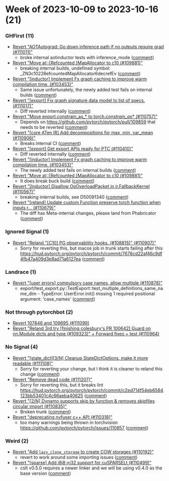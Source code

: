 # Week of 2023-10-09 to 2023-10-16 (21)

### GHFirst (11)

- [Revert "AOTAutograd: Go down inference path if no outputs require grad (#111011)"](https://github.com/pytorch/pytorch/commit/cf6b1cdf6ac74d375b0787bd8f9463cb3a53b0e5)
  - broke internal aotinductor tests with inference_mode ([comment](https://github.com/pytorch/pytorch/pull/111011#issuecomment-1762056233))
- [Revert "Move at::{Refcounted,}MapAllocator to c10 (#109881)"](https://github.com/pytorch/pytorch/commit/f68d6e8108fe73de30a64df1b1ea29466ed0ea4f)
  - breaking internal builds, undefined symbol: _ZN3c1022RefcountedMapAllocator6decrefEv ([comment](https://github.com/pytorch/pytorch/pull/109881#issuecomment-1761950014))
- [Revert "[inductor] Implement Fx graph caching to improve warm compilation time. (#103453)"](https://github.com/pytorch/pytorch/commit/7fbfa4e0203b43c42390feb1743829098ffb6ed1)
  - Same issue unfortunately, the newly added test fails on internal builds ([comment](https://github.com/pytorch/pytorch/pull/103453#issuecomment-1760202365))
- [Revert "[export] Fix graph signature data model to list of specs. (#111017)"](https://github.com/pytorch/pytorch/commit/42b89aea4b698304bb4cbbfc4ff727bd3db67e8d)
  - Diff reverted internally ([comment](https://github.com/pytorch/pytorch/pull/111017#issuecomment-1759292161))
- [Revert "Move export.constrain_as_* to torch._constrain_as_* (#110757)"](https://github.com/pytorch/pytorch/commit/6ce3a380508433a6c452e470d07d7705961825b6)
  - Depends on https://github.com/pytorch/pytorch/pull/109859 that needs to be reverted ([comment](https://github.com/pytorch/pytorch/pull/110757#issuecomment-1758908371))
- [Revert "[core ATen IR] Add decompositions for max, min, var_mean (#110906)"](https://github.com/pytorch/pytorch/commit/98c329b19eca436c4e694226822ddd8ab8de4730)
  - Breaks internal CI ([comment](https://github.com/pytorch/pytorch/pull/110906#issuecomment-1757490740))
- [Revert "[export] Get export APIs ready for PTC (#110410)"](https://github.com/pytorch/pytorch/commit/082186811030a79ad4db319c69ce8fc66cbf294d)
  - Diff reverted internally ([comment](https://github.com/pytorch/pytorch/pull/110410#issuecomment-1757017249))
- [Revert "[inductor] Implement Fx graph caching to improve warm compilation time. (#103453)"](https://github.com/pytorch/pytorch/commit/3100d3e661f5e21ae1936ddfa420adfbd23e887e)
  - The newly added test fails on internal builds ([comment](https://github.com/pytorch/pytorch/pull/103453#issuecomment-1756449919))
- [Revert "Move at::{Refcounted,}MapAllocator to c10 (#109881)"](https://github.com/pytorch/pytorch/commit/02a02a23ee8323677e46c778b02717d1bc646edc)
  - It does break buck build ([comment](https://github.com/pytorch/pytorch/pull/109881#issuecomment-1756195823))
- [Revert "[Inductor] Disallow OpOverloadPacket in ir.FallbackKernel (#110567)"](https://github.com/pytorch/pytorch/commit/19ecb5d0d52eb055ce18f8935fa3718736368c93)
  - breaking internal builds, see D50091340 ([comment](https://github.com/pytorch/pytorch/pull/110567#issuecomment-1754308982))
- [Revert "[reland] Update custom Function preserve torch function when inputs r… (#110679)"](https://github.com/pytorch/pytorch/commit/d1c157c59837cd7545378464669ffb332934b815)
  - The diff has Meta-internal changes, please land from Phabricator ([comment](https://github.com/pytorch/pytorch/pull/110679#issuecomment-1753523182))

### Ignored Signal (1)

- [Revert "Reland "[C10] PG observability hooks. (#108815)" (#110907)"](https://github.com/pytorch/pytorch/commit/314a502eb04c6382e2cc9af0573533efba54109d)
  - Sorry for reverting this, but macos job in trunk starts failing after this https://hud.pytorch.org/pytorch/pytorch/commit/7678cd22af46c9df4fb47a409d3e8ad71a6127ea ([comment](https://github.com/pytorch/pytorch/pull/110907#issuecomment-1756497387))

### Landrace (1)

- [Revert "[user errors] compulsory case names, allow multiple (#110878)"](https://github.com/pytorch/pytorch/commit/33403336fa14d56aab203ebecfa51ca04ed16cc0)
  - export/test_export.py::TestExport::test_multiple_definitions_same_name_dim - TypeError: UserError.init() missing 1 required positional argument: 'case_names' ([comment](https://github.com/pytorch/pytorch/pull/110878#issuecomment-1754360051))

### Not through pytorchbot (2)

- [Revert 107846 and 109695 (#111099)](https://github.com/pytorch/pytorch/commit/6dca81c054c1f7e378e956900265b085ca521e47)
- [Revert "Reland 3rd try [finishing colesbury's PR 100642] Guard on nn.Module dicts and type (#109323)" + Forward fixes + test (#110964)](https://github.com/pytorch/pytorch/commit/1e7947b3e0707b47d0a0c6432fe34031a5a5ae36)

### No Signal (4)

- [Revert "[state_dict][3/N] Cleanup StateDictOptions, make it more readable (#111108)"](https://github.com/pytorch/pytorch/commit/581d97c19ef9d9fc3c8cb1dbfe0c04f66d3da48e)
  - Sorry for reverting your change, but I think it is cleaner to reland this change ([comment](https://github.com/pytorch/pytorch/pull/111108#issuecomment-1762504496))
- [Revert "Remove dead code (#111207)"](https://github.com/pytorch/pytorch/commit/2b6f281e5c06eecfbf5992de23688d22c5f52f1a)
  - Sorry for reverting this, but it breaks lint https://hud.pytorch.org/pytorch/pytorch/commit/c2ed714f54eb6564123bb53401c4c66aeba40625 ([comment](https://github.com/pytorch/pytorch/pull/111207#issuecomment-1762126366))
- [Revert "[2/N] Dynamo supports skip by function & removes skipfiles circular import (#110835)"](https://github.com/pytorch/pytorch/commit/d3205f83770f83cfa315a38f4448c64670758b03)
  - Broken trunk ([comment](https://github.com/pytorch/pytorch/pull/110835#issuecomment-1758279590))
- [Revert "deprecating nvfuser c++ API (#110318)"](https://github.com/pytorch/pytorch/commit/bbdc8c7b052db0d1eff7f267488995d60b01bd01)
  - too many warnings being thrown in torchvision https://github.com/pytorch/pytorch/issues/110857 ([comment](https://github.com/pytorch/pytorch/pull/110318#issuecomment-1753245449))

### Weird (2)

- [Revert "Add `lazy_clone_storage` to create COW storages (#110192)"](https://github.com/pytorch/pytorch/commit/482782406a0fe08e2ca11a448ef6335b40b1b25a)
  - revert to work around some importing issues ([comment](https://github.com/pytorch/pytorch/pull/110192#issuecomment-1762430374))
- [Revert "[sparse] Add i8i8->i32 support for cuSPARSELt (#110499)"](https://github.com/pytorch/pytorch/commit/cae3a2e6ebc9db0b12d994ec5ecaa5b3a8411bc4)
  - cslt v0.5.0 requires a newer linker and we will be using v0.4.0 as the base version ([comment](https://github.com/pytorch/pytorch/pull/110499#issuecomment-1758039953))
